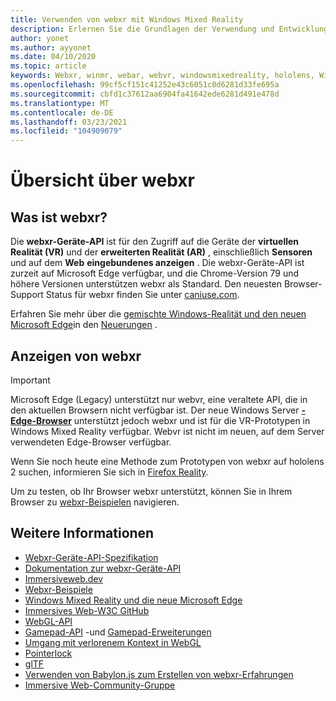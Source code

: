 ```yaml
---
title: Verwenden von webxr mit Windows Mixed Reality
description: Erlernen Sie die Grundlagen der Verwendung und Entwicklung für webxr-Anwendungen, die auf Windows Mixed Reality-immersiven Headsets ausgeführt werden.
author: yonet
ms.author: ayyonet
ms.date: 04/10/2020
ms.topic: article
keywords: Webxr, winmr, webar, webvr, windowsmixedreality, hololens, Windows Mixed Reality, Web VR, Web XR, Web Mr, Web AR, 360, 360 Video, 360 Videos, 360 Photo, 360 Fotos, 360 Content, immersives Web, immersiveweb, IW
ms.openlocfilehash: 99cf5cf151c41252e43c6051c0d6281d33fe695a
ms.sourcegitcommit: cbfd1c37612aa6904fa41642ede6281d491e478d
ms.translationtype: MT
ms.contentlocale: de-DE
ms.lasthandoff: 03/23/2021
ms.locfileid: "104909079"
---
```

# <a name="webxr-overview"></a>Übersicht über webxr

## <a name="what-is-webxr"></a>Was ist webxr?

Die **webxr-Geräte-API** ist für den Zugriff auf die Geräte der **virtuellen Realität (VR)** und der **erweiterten Realität (AR)** , einschließlich **Sensoren** und auf dem **Web** **eingebundenes anzeigen** . Die webxr-Geräte-API ist zurzeit auf Microsoft Edge verfügbar, und die Chrome-Version 79 und höhere Versionen unterstützen webxr als Standard. Den neuesten Browser-Support Status für webxr finden Sie unter [caniuse.com](https://caniuse.com/#search=webxr).

Erfahren Sie mehr über die [gemischte Windows-Realität und den neuen Microsoft Edge](/windows/mixed-reality/new-microsoft-edge#introducing-the-new-microsoft-edge)in den [Neuerungen](/windows/mixed-reality/mrtk-porting-guide) .

## <a name="viewing-webxr"></a>Anzeigen von webxr

> [!IMPORTANT]
> Microsoft Edge (Legacy) unterstützt nur webvr, eine veraltete API, die in den aktuellen Browsern nicht verfügbar ist. Der neue Windows Server **[-Edge-Browser](../../whats-new/new-microsoft-edge.md)** unterstützt jedoch webxr und ist für die VR-Prototypen in Windows Mixed Reality verfügbar. Webvr ist nicht im neuen, auf dem Server verwendeten Edge-Browser verfügbar.
> 
> Wenn Sie noch heute eine Methode zum Prototypen von webxr auf hololens 2 suchen, informieren Sie sich in [Firefox Reality](https://mixedreality.mozilla.org/firefox-reality/).

Um zu testen, ob Ihr Browser webxr unterstützt, können Sie in Ihrem Browser zu [webxr-Beispielen](https://immersive-web.github.io/webxr-samples/) navigieren.

## <a name="see-also"></a>Weitere Informationen

* [Webxr-Geräte-API-Spezifikation](https://immersive-web.github.io/webxr/)
* [Dokumentation zur webxr-Geräte-API](https://developer.mozilla.org/en-US/docs/Web/API/WebXR_Device_API)
* [Immersiveweb.dev](https://immersiveweb.dev/)
* [Webxr-Beispiele](https://immersive-web.github.io/webxr-samples/)
* [Windows Mixed Reality und die neue Microsoft Edge](/windows/mixed-reality/new-microsoft-edge#introducing-the-new-microsoft-edge)
* [Immersives Web-W3C GitHub](https://github.com/immersive-web)
* [WebGL-API](/previous-versions/windows/internet-explorer/ie-developer/dev-guides/bg182648(v=vs.85))
* [Gamepad-API](https://msdn.microsoft.com/library/dn743630(v=vs.85).aspx) -und [Gamepad-Erweiterungen](https://w3c.github.io/gamepad/extensions.html)
* [Umgang mit verlorenem Kontext in WebGL](https://www.khronos.org/webgl/wiki/HandlingContextLost)
* [Pointerlock](https://www.w3.org/TR/pointerlock/)
* [glTF](https://www.khronos.org/gltf)
* [Verwenden von Babylon.js zum Erstellen von webxr-Erfahrungen](https://doc.babylonjs.com/how_to/introduction_to_webxr)
* [Immersive Web-Community-Gruppe](https://www.w3.org/community/immersive-web/)